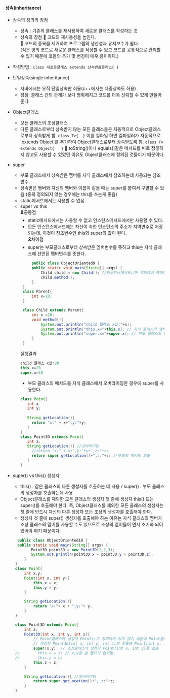 #### 상속(inheritance)
+ 상속의 정의와 장점
  + 상속 : 기존의 클래스를 재사용하여 새로운 클래스를 작성하는 것 
  + 상속의 장점
    🎁 코드의 재사용성을 높인다.    
    🎁 코드의 중복을 제거하여 프로그램의 생산성과 유지보수가 쉽다.  
    (적은 양의 코드로 새로운 클래스를 작성할 수 있고 코드를 공통적으로 관리할 수 있기 때문에 코들의 추가 및 변경이 매우 용이하다.)
 + 작성방법 : `class 새로운클래스 extends 상속받을클래스{ }`
 
 + 단일상속(single inheritance)
   + 자바에서는 오직 단일상속만 허용(c++에서는 다중상속도 허용)
   + 장점: 클래스 간의 관계가 보다 명확해지고 코드를 더욱 신뢰할 수 있게 만들어준다.
   
 + Object클래스 
   + 모든 클래스의 조상클래스
   + 다른 클래스로부터 상속받지 않는 모든 클래스들은 자동적으로 Object클래스로부터 상속받게 함.
   `class Tv{  }` 이를 컴파일 하면 컴파일러가 자동적으로 'extends Object'를 추가하여 Object클래스로부터 상속받도록 함. `class Tv extends Object{   }`
   🎈 toString()이나 equals()같은 메서드를 따로 정읳하지 않고도 사용할 수 있었던 이유도 Object클래스에 정의된 것들이기 때문이다.
   
 + super
   + 부모 클래스에서 상속받은 멤버를 자식 클래스에서 참조하는데 사용되는 참조변수.
   + 상속받은 멤버와 자신의 멤버와 이름이 같을 때는 super를 붙여서 구별할 수 있음.(중복 정의되지 않는 경우에는 this를 쓰는게 좋음)
   + static메서드에서는 사용할 수 없음.
   + super vs this  
     🎗공통점  
     - static메서드에서는 사용할 수 없고 인스턴스메서드에서만 사용할 수 있다. 
     - 모든 인스턴스메서드에는 자신이 속한 인스턴스의 주소가 지역변수로 저장되는데, 이것이 참조변수인 this와 super의 값이 된다.  
     🎗차이점 
     - super는 부모클래스로부터 상속받은 멤버변수를 뜻하고 this는 자식 클래스에 선언된 멤버변수를 뜻한다.
     ```java
          public class ObjectOriented9 {
          public static void main(String[] args) {
              Child child = new Child(); //인스턴스메서드니까 객체생성 해줘야 함
              child.method();
          }
      }
      class Parent{
          int x=10;
      }

      class Child extends Parent{
          int x =20;
          void method(){
              System.out.println("child 클래스 x값:"+x);
              System.out.println("this.x="+this.x); // 자식 클래스의 멤버변수
              System.out.println("super.x="+super.x); // 부모 클래스의 멤버변수
          }
      }
     ```
     실헹결과
     ```java
     child 클래스 x값:20
     this.x=20
     super.x=10
     ```
     + 부모 클래스의 메서드를 자식 클래스에서 오버라이딩한 경우에 super를 사용한다.
     ```java
     class Point{
        int x
        int y;
        
        String getLocation(){
          return "x:" + x+",y:"+y;
        }
     }
     class Point3D extends Point{
        int z;
        String getLocation(){ //오버라이딩
          //return "x:" + x+",y:"+y+",z:"+z;
          return super.getLocation()+",z:"+z; //부모의 메서드 호출
        }
     }
     ```
 + super() vs this() 생성자
   + this() : 같은 클래스의 다른 생성자를 호출하는 데 사용 / super() : 부모 클래스의 생성자를 호출하는데 사용
   + Object클래스를 제외한 모든 클래스의 생성자 첫 줄에 생성자 this() 또는 super()를 호출해야 한다. 즉, Object클래스를 제외한 모든 클래스의 생성자는 첫 줄에 반드시 자신의 다른 생성자 또는 조상의 생성자를 호출해야 한다.
   + 생성자 첫 줄에 super() 생성자를 호출해야 하는 이유는 자식 클래스의 멤버가 조상 클래스의 멤버를 사용할 수도 있으므로 조상의 멤버들이 먼저 초기화 되어 있어야 하기 때문이다.
   ```java
     public class ObjectOriented10 {
     public static void main(String[] args) {
           Point3D point3D = new Point3D(1,2,3);
           System.out.println(point3D.x + point3D.y + point3D.z);
        }
    }
    class Point{
        int x,y;
        Point(int x, int y){
            this.x = x;
            this.y = y;
        }

        String getLocation(){
            return "x:"+ x + ",y:"+ y;
        }
    }

    class Point3D extends Point{
        int z;
        Point3D(int x, int y, int z){
            // Point클래스에 생성자 Point()가 정의되어 있지 않기 때문에 Point클래스에 생성자 Point를 추가해주던가,
            // 생성자 Point3D(int x, int y, int z)의 첫줄에 Point(int x, int y)를 호출하도록 해야한다.
            super(x,y); // 조상클래스의 생성자 Point(int x, int y)를 호출
    //        this.x = x; // x,y를 쓸 필요가 없어짐.
    //        this.y = y;
            this.z = z;
        }

        String getLocation(){ //오버라이딩
            return super.getLocation()+", z:"+z;
        }
    }
   ```
   
     
     
     
     
     
     
     

